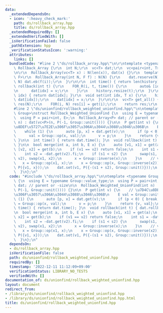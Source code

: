 ```yaml
---
data:
  _extendedDependsOn:
  - icon: ':heavy_check_mark:'
    path: ds/rollback_array.hpp
    title: ds/rollback_array.hpp
  _extendedRequiredBy: []
  _extendedVerifiedWith: []
  _isVerificationFailed: false
  _pathExtension: hpp
  _verificationStatusIcon: ':warning:'
  attributes:
    links: []
  bundledCode: "#line 2 \"ds/rollback_array.hpp\"\n\r\ntemplate <typename T>\r\nstruct\
    \ Rollback_Array {\r\n  int N;\r\n  vc<T> dat;\r\n  vc<pair<int, T>> history;\r\
    \n\r\n  Rollback_Array(vc<T> x) : N(len(x)), dat(x) {}\r\n  template <typename\
    \ F>\r\n  Rollback_Array(int N, F f) : N(N) {\r\n    dat.reserve(N);\r\n    FOR(i,\
    \ N) dat.eb(f(i));\r\n  }\r\n\r\n  int time() { return len(history); }\r\n  void\
    \ rollback(int t) {\r\n    FOR_R(i, t, time()) {\r\n      auto& [idx, v] = history[i];\r\
    \n      dat[idx] = v;\r\n    }\r\n    history.resize(t);\r\n  }\r\n  T get(int\
    \ idx) { return dat[idx]; }\r\n  void set(int idx, T x) {\r\n    history.eb(idx,\
    \ dat[idx]);\r\n    dat[idx] = x;\r\n  }\r\n\r\n  vc<T> get_all() {\r\n    vc<T>\
    \ res(N);\r\n    FOR(i, N) res[i] = get(i);\r\n    return res;\r\n  }\r\n};\r\n\
    #line 2 \"ds/unionfind/rollback_weighted_unionfind.hpp\"\n\ntemplate <typename\
    \ Group>\nstruct Rollback_Weighted_UnionFind {\n  using E = typename Group::value_type;\n\
    \  using P = pair<int, E>;\n  Rollback_Array<P> dat; // parent or -size\n\n  Rollback_Weighted_UnionFind(int\
    \ n) : dat(vc<P>(n, P(-1, Group::unit()))) {}\n\n  P get(int v) {\n    // \u7D4C\
    \u8DEF\u5727\u7E2E\u306F\u3057\u306A\u3044\u3088\u3046\u306B\n    E val = Group::unit();\n\
    \    while (1) {\n      auto [p, x] = dat.get(v);\n      if (p < 0) { break; }\n\
    \      val = Group::op(x, val);\n      v = p;\n    }\n    return {v, val};\n \
    \ }\n\n  int time() { return dat.time(); }\n  void rollback(int t) { dat.rollback(t);\
    \ }\n\n  bool merge(int a, int b, E x) {\n    auto [v1, x1] = get(a);\n    auto\
    \ [v2, x2] = get(b);\n    if (v1 == v2) return false;\n    int s1 = -dat.get(v1).fi;\n\
    \    int s2 = -dat.get(v2).fi;\n    if (s1 < s2) {\n      swap(s1, s2), swap(v1,\
    \ v2), swap(x1, x2);\n      x = Group::inverse(x);\n    }\n    // v1 <- v2\n \
    \   x = Group::op(x1, x);\n    x = Group::op(x, Group::inverse(x2));\n    dat.set(v2,\
    \ P({v1, x}));\n    dat.set(v1, P({-(s1 + s2), Group::unit()}));\n    return true;\n\
    \  }\n};\n"
  code: "#include \"ds/rollback_array.hpp\"\n\ntemplate <typename Group>\nstruct Rollback_Weighted_UnionFind\
    \ {\n  using E = typename Group::value_type;\n  using P = pair<int, E>;\n  Rollback_Array<P>\
    \ dat; // parent or -size\n\n  Rollback_Weighted_UnionFind(int n) : dat(vc<P>(n,\
    \ P(-1, Group::unit()))) {}\n\n  P get(int v) {\n    // \u7D4C\u8DEF\u5727\u7E2E\
    \u306F\u3057\u306A\u3044\u3088\u3046\u306B\n    E val = Group::unit();\n    while\
    \ (1) {\n      auto [p, x] = dat.get(v);\n      if (p < 0) { break; }\n      val\
    \ = Group::op(x, val);\n      v = p;\n    }\n    return {v, val};\n  }\n\n  int\
    \ time() { return dat.time(); }\n  void rollback(int t) { dat.rollback(t); }\n\
    \n  bool merge(int a, int b, E x) {\n    auto [v1, x1] = get(a);\n    auto [v2,\
    \ x2] = get(b);\n    if (v1 == v2) return false;\n    int s1 = -dat.get(v1).fi;\n\
    \    int s2 = -dat.get(v2).fi;\n    if (s1 < s2) {\n      swap(s1, s2), swap(v1,\
    \ v2), swap(x1, x2);\n      x = Group::inverse(x);\n    }\n    // v1 <- v2\n \
    \   x = Group::op(x1, x);\n    x = Group::op(x, Group::inverse(x2));\n    dat.set(v2,\
    \ P({v1, x}));\n    dat.set(v1, P({-(s1 + s2), Group::unit()}));\n    return true;\n\
    \  }\n};\n"
  dependsOn:
  - ds/rollback_array.hpp
  isVerificationFile: false
  path: ds/unionfind/rollback_weighted_unionfind.hpp
  requiredBy: []
  timestamp: '2022-12-11 11:12:09+09:00'
  verificationStatus: LIBRARY_NO_TESTS
  verifiedWith: []
documentation_of: ds/unionfind/rollback_weighted_unionfind.hpp
layout: document
redirect_from:
- /library/ds/unionfind/rollback_weighted_unionfind.hpp
- /library/ds/unionfind/rollback_weighted_unionfind.hpp.html
title: ds/unionfind/rollback_weighted_unionfind.hpp
---
```

